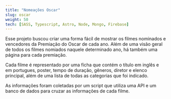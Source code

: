 ```yaml
---
title: "Nomeações Oscar"
slug: oscar
weight: 50
tech: [SASS, Typescript, Astro, Node, Mongo, Firebase]
---
```


Esse projeto buscou criar uma forma fácil de mostrar os filmes nominados e vencedores da Premiação do Oscar de cada ano. Além de uma visão geral de todos os filmes nomiados naquele determinado ano, há também uma página para cada premiação.

Cada filme é representado por uma fícha que contém o título em inglês e em portugues, poster, tempo de duração, gêneros, diretor e elenco principal, além de uma lista de todas as categorias que foi indicado.

As informações foram coletadas por um script que utiliza uma API e um banco de dados para cruzar as informações de cada filme.
